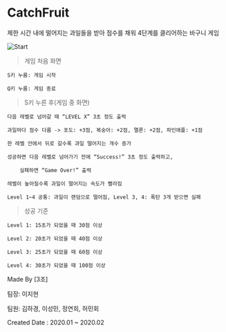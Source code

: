 # CatchFruit
제한 시간 내에 떨어지는 과일들을 받아  점수를 채워 4단계를 클리어하는 바구니 게임 

![Start](https://user-images.githubusercontent.com/59547151/107600897-70374100-6c68-11eb-88a6-7e3a9324ad2d.png)

> 게임 처음 화면

	S키 누름: 게임 시작
	
	Q키 누름: 게임 종료


> S키 누른 후(게임 중 화면)

	다음 레벨로 넘어갈 때 “LEVEL X” 3초 정도 출력
	
	과일마다 점수 다름 -> 포도: +3점, 복숭아: +2점, 멜론: +2점, 파인애플: +1점
	
	한 레벨 안에서 뒤로 갈수록 과일 떨어지는 개수 증가
	
	성공하면 다음 레벨로 넘어가기 전에 “Success!” 3초 정도 출력하고,
	
     	실패하면 “Game Over!” 출력 
	
	레벨이 높아질수록 과일이 떨어지는 속도가 빨라짐
	
	Level 1~4 공통: 과일이 랜덤으로 떨어짐, Level 3, 4: 폭탄 3개 받으면 실패


> 성공 기준

	Level 1: 15초가 되었을 때 30점 이상
	
	Level 2: 20초가 되었을 때 40점 이상
	
	Level 3: 25초가 되었을 때 60점 이상
	
	Level 4: 30초가 되었을 때 100점 이상

Made By [3조]

팀장: 이지현

팀원: 김하경, 이성민, 정연희, 허민회

Created Date : 2020.01 ~ 2020.02
